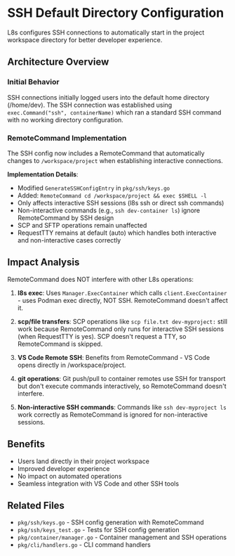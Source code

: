 # SSH Default Directory Configuration

L8s configures SSH connections to automatically start in the project workspace directory for better developer experience.

## Architecture Overview

### Initial Behavior
SSH connections initially logged users into the default home directory (/home/dev). The SSH connection was established using `exec.Command("ssh", containerName)` which ran a standard SSH command with no working directory configuration.

### RemoteCommand Implementation

The SSH config now includes a RemoteCommand that automatically changes to `/workspace/project` when establishing interactive connections.

**Implementation Details**:
- Modified `GenerateSSHConfigEntry` in `pkg/ssh/keys.go`
- Added: `RemoteCommand cd /workspace/project && exec $SHELL -l`
- Only affects interactive SSH sessions (l8s ssh or direct ssh commands)
- Non-interactive commands (e.g., `ssh dev-container ls`) ignore RemoteCommand by SSH design
- SCP and SFTP operations remain unaffected
- RequestTTY remains at default (auto) which handles both interactive and non-interactive cases correctly

## Impact Analysis

RemoteCommand does NOT interfere with other L8s operations:

1. **l8s exec**: Uses `Manager.ExecContainer` which calls `client.ExecContainer` - uses Podman exec directly, NOT SSH. RemoteCommand doesn't affect it.

2. **scp/file transfers**: SCP operations like `scp file.txt dev-myproject:` still work because RemoteCommand only runs for interactive SSH sessions (when RequestTTY is yes). SCP doesn't request a TTY, so RemoteCommand is skipped.

3. **VS Code Remote SSH**: Benefits from RemoteCommand - VS Code opens directly in /workspace/project.

4. **git operations**: Git push/pull to container remotes use SSH for transport but don't execute commands interactively, so RemoteCommand doesn't interfere.

5. **Non-interactive SSH commands**: Commands like `ssh dev-myproject ls` work correctly as RemoteCommand is ignored for non-interactive sessions.

## Benefits

- Users land directly in their project workspace
- Improved developer experience
- No impact on automated operations
- Seamless integration with VS Code and other SSH tools

## Related Files
- `pkg/ssh/keys.go` - SSH config generation with RemoteCommand
- `pkg/ssh/keys_test.go` - Tests for SSH config generation
- `pkg/container/manager.go` - Container management and SSH operations
- `pkg/cli/handlers.go` - CLI command handlers